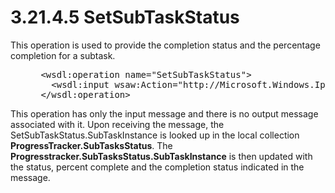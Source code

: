 <html dir="LTR" xmlns:mshelp="http://msdn.microsoft.com/mshelp" xmlns:ddue="http://ddue.schemas.microsoft.com/authoring/2003/5" xmlns:xlink="http://www.w3.org/1999/xlink" xmlns:tool="http://www.microsoft.com/tooltip">
 <body>
 <div id="header">
 <h1 class="heading">3.21.4.5 SetSubTaskStatus</h1>
 </div>
 <div id="mainSection">
 <div id="mainBody">
 <div id="allHistory" class="saveHistory"></div>
 <div id="sectionSection0" class="section" name="collapseableSection">
 

<p>This operation is used to provide the completion status and
the percentage completion for a subtask.</p>

<dl>
<dd>
<div><pre> &lt;wsdl:operation name=&quot;SetSubTaskStatus&quot;&gt;
   &lt;wsdl:input wsaw:Action=&quot;http://Microsoft.Windows.Ipam/IIpamOperationWithProgressCallback/SetSubTaskStatus&quot; message=&quot;ipam:IIpamOperationWithProgressCallback_SetSubTaskStatus_InputMessage&quot; /&gt;
 &lt;/wsdl:operation&gt;
</pre></div>
</dd></dl>

<p>This operation has only the input message and there is no
output message associated with it. Upon receiving the message, the
SetSubTaskStatus.SubTaskInstance is looked up in the local collection <b>ProgressTracker.SubTasksStatus</b>.
The <b>Progresstracker.SubTasksStatus.SubTaskInstance</b> is then updated with
the status, percent complete and the completion status indicated in the
message.</p>


 </div>
 </div>
 </div>
 </body>
</html>